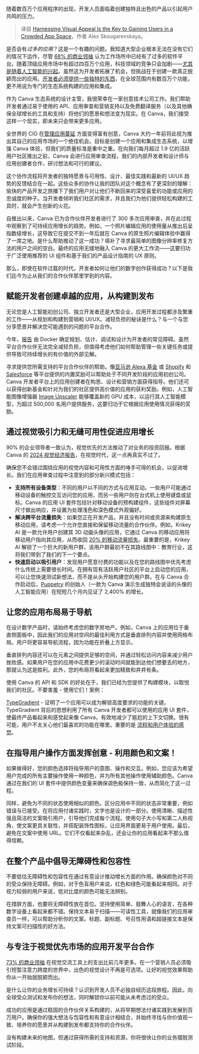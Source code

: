 
<!--
title: 在拥挤的应用空间中，利用视觉吸引力是获取用户的关键
cover: https://cdn.thenewstack.io/media/2024/11/aa02d096-mimi-thian-tkfrfunrdbw-unsplash-scaled.jpg
-->

随着数百万个应用程序的出现，开发人员面临着创建独特且出色的产品以引起用户共鸣的压力。

> 译自 [Harnessing Visual Appeal Is the Key to Gaining Users in a Crowded App Space](https://thenewstack.io/harnessing-visual-appeal-is-the-key-to-gaining-users-in-a-crowded-app-space/)，作者 Alex Skougarevskaya。

是否会有*过多的应用*？这是一个有趣的问题。我知道大型企业根本无法在没有它们的情况下运作，尽管 [68% 的商业领袖](https://www.canva.com/visual-economy-report/) 认为工作场所中已经有了过多的软件平台。随着顶级应用市场中有超过四百万个应用，科技领域的竞争只会加剧——[尤其是随着人工智能的兴起](https://thenewstack.io/how-mobile-app-quality-can-be-improved-with-ai/)。虽然这为开发者拓展了机会，但挑战在于创建一款真正脱颖而出的应用。[开发者必须提供一些独特的东西](https://thenewstack.io/are-you-delivering-on-developer-experience/)，在全球范围内有数百万个功能，更不用说为专门的生态系统构建的应用和集成。

作为 Canva 生态系统的设计主管，我很荣幸在一家创意技术公司工作。我们帮助开发者通过易于使用的 API、应用审查和营销支持以及免费翻译服务（以及其他确保全球增长的工具和支持）将他们的愿景和想法变为现实。在 Canva，我们接受这样一个现实，即未来只会带来更多应用。

全世界的 CIO 在[管理应用蔓延](https://www.canva.com/newsroom/news/cio-ai-report-findings/) 方面变得富有创意，Canva 大约一年前将此视为推出其自己的应用市场的一个绝佳机会。目标是创建一个应用和集成生态系统，以增强 Canva 体验，但我们的质量标准是重中之重。在向我们每月超过 1.9 亿的活跃用户社区推出之前，Canva 会进行应用审查流程，我们的内部开发者和设计师与应用创建者合作，研讨想法和可行的建议。

这个协作流程将开发者的独特愿景与可用性、设计、最佳实践和最新的 UI/UX 趋势的反馈结合在一起。这些众多的协作让我的团队对这个概念有了更深刻的理解：愉快的产品开发之旅播下了我们用户对让他们不断回来的深受喜爱的功能或应用的忠诚度的种子。当开发者倾听我们社区的需求，并且我们为他们提供轻松构建的工具时，就会产生创新的火花。

自推出以来，Canva 已为合作伙伴开发者进行了 300 多次应用审查，并在此过程中观察到了可持续应用增长的趋势。例如，一个照片编辑应用的使用量从推出后呈指数级增长，这导致它在提交不到一年后就在 Canva 的原生照片编辑体验中赢得了一席之地。是什么帮助推动了这一成功？填补了寻求最简单的图像分辨率修复方法的用户之间的空白。最终的应用无缝地融入 Canva 的更大工作流——这要归功于广泛使用推荐的 UI 组件和基于我们的产品设计指南的 UX 原则。

那么，即使在软件过载的时代，开发者如何让他们的数字创作获得成功？以下是我们迄今为止从我们的合作伙伴那里学到的内容。

## 赋能开发者创建卓越的应用，从构建到发布

无论您是人工智能初创公司、独立开发者还是大型企业，应用开发过程都涉及繁重的工作——从规划和构建到营销和 UI/UX。减轻负担的秘诀是什么？与一个与您分享愿景并解决您可能遇到的问题的平台合作。

今年，[报告](https://www.docker.com/blog/docker-2024-state-of-application-development-report/) 由 Docker 确定规划、估计、调试和设计为开发者的常见障碍。虽然平台合作伙伴无法完全减轻负担，但值得考虑他们如何帮助管理一些关键任务或提供导致可持续增长的有价值的外部见解。

寻求提供您所需支持的平台合作伙伴的帮助。像[亚马逊 Alexa 基金](https://developer.amazon.com/en-US/alexa/alexa-fund-venture-capital) 或 [Shopify](https://shopify.dev) 和 [Salesforce](https://www.salesforce.com/blog/what-is-a-salesforce-developer/) 等平台提供的内置奖励可以帮助处于不同开发阶段的应用初创公司。Canva 开发者平台上的应用创建者在构思、设计和营销方面获得指导。他们还可以获得创新基金和针对为我们的社区提供高价值的应用的获利奖励。例如，人工智能图像增强器 [Image Upscaler](https://www.canva.com/your-apps/AAF8xDuFUNg/image-upscaler) 能够覆盖新的 GPU 成本，以运行其人工智能模型，为超过 500,000 名用户提供服务，这要归功于它根据应用使用情况获得的奖励。

## 通过视觉吸引力和无缝可用性促进应用增长

90% 的企业领导者一致认为，视觉优先的方法推动了对业务的投资回报。根据 Canva 的 [2024 视觉经济报告](https://www.canva.com/visual-economy-report/)，在视觉时代，这一点再真实不过了。

确保您不会错过围绕应用的视觉内容和可用性方面的唾手可得的机会，以促进增长。我们在应用审查过程中注意到的部分新兴模式包括：

- **支持所有设备类型**：不同的用户以不同的方式与应用互动。一些用户可能通过移动设备的触控交互访问您的应用，而另一些用户则在台式机上使用键盘或鼠标。Canva 的应用 UI 套件包括针对移动设备的预构建组件，这些组件对屏幕尺寸做出响应，并设置为处理浅色和深色模式外观偏好。
- **解决跨平台流量损失**：如果您正在开发产品，并且没有时间或资源来构建原生移动应用，请考虑一个允许您直接和保留移动流量的合作伙伴。例如，Krikey AI 是一款允许用户创建其 3D 动画头像的应用，它通过 Canva 的移动应用将移动用户指向其应用，从而收回 [20% 的移动流量损失](https://www.canva.dev/blog/developers/gen-ai-startup-solved-product-gaps-with-apps-sdk/)。最重要的是，Krikey AI 解锁了一个巨大的新用户群，该用户群最初不在其路线图中：教育行业，这将我们带到了我们的下一个要点。
- **快速启动以吸引用户**：发现用户愿意付费的功能以及在您的路线图中优先考虑什么传统上需要很长时间。在拥有现有活跃用户社区的平台上启动您的应用，可以让您快速测试新想法，而不是从头开始构建您的用户群。在与 Canva 合作启动后，[Puppetry](https://www.puppetry.com/) 的创始人（一款为 Canva 演示生成独特会说话的头像的人工智能应用）在短短几个月内见证了 2,400% 的增长。

## 让您的应用布局易于导航

在设计数字产品时，请始终考虑您的数字房地产。例如，Canva 上的应用位于垂直侧面板中，因此我们的应用对空间的最佳利用方式是垂直排列内容并使用网格布局。用户将更容易导航流程，因为功能在折叠上方显示。

垂直排列内容还可以在元素之间提供足够的空间，并通过轻松访问内容来减少用户挫败感。如果用户在您的应用中花费更少的滚动时间就能到达他们想要去的地方，那就认为这是胜利。此外，您的布局将看起来更加精致和井井有条。

使用 Canva 的 API 和 SDK 的好处在于，我们已经为您提供了构建模块，以取悦我们的社区。不要害羞 - 使用它们！案例：

[TypeGradient](https://www.pixeltinkers.com/#typegradient) - 证明了一个应用可以成为解锁高度要求的功能的关键。TypeGradient 背后的思想利用了所有 Canva 开发者都可以使用的应用 UI 套件，使最终产品看起来和感觉起来像 Canva，有效地减少了尴尬的上下文切换。很有可能，用户不太关心他们最喜欢的功能在哪里。重要的是 [流程和用户体验的感觉](https://thenewstack.io/5-user-flows-to-trace-in-your-mobile-app/)。

## 在指导用户操作方面发挥创意 - 利用颜色和文案！

如果做得好，您的颜色选择将指导用户的意图、操作和交互。例如，您应该为希望用户完成的所有主要操作使用一种颜色，并为所有其他操作使用辅助颜色。Canva 通过在我们的 UI 套件中提供颜色变量来确保调色板保持一致，从而简化了这一过程。

同样，避免为不同的状态使用相似的颜色。区分应用中不同的状态非常重要，例如错误与已接受。在将应用付诸实践时，文字也是设计的一部分。使用清晰、描述性强且简洁的文案吸引用户，引导他们完成每个流程。使用句子大小写和第二人称视角，使文案更具关联性，并搭配装饰性图标，让应用界面更易于用户使用。最后，避免在文案中使用 URL。它们不仅看起来杂乱，还会让你的应用看起来不那么值得信赖。

## 在整个产品中倡导无障碍性和包容性

不要低估无障碍性和包容性在通过有意设计推动增长方面的作用。确保颜色对不同的受众保持无障碍。例如，对于色盲用户来说，红色和绿色可能看起来相同。对于视力较弱的用户来说，低对比度的颜色可能无法辨别。

在措辞方面，也要将无障碍性放在首位。坚持使用简单、鼓舞人心的语言，在各种数字设备上看起来都不错。保持文本易于扫描——可读性工具，就像我们的应用审查员一样，可以帮助分析你的文案。标题、副标题、号召性用语和超链接文本是保持文案可扫描性的好方法。

## 与专注于视觉优先市场的应用开发平台合作

[73% 的商业领袖](https://www.canva.com/newsroom/news/visual-economy-report-2024/) 在视觉交流工具上的支出比前几年更多。在一个营销人员必须吸引短暂注意力跨度的世界中，出色的视觉设计不再是可选项。让好的视觉效果帮助你从一开始就脱颖而出。

是什么让你的业务增长可持续？认识到开发人员不必独自经历这段旅程。因此，向全球受众测试和发布你的想法，同时解锁你以前可能从未考虑过的受众。

成功的应用是通过稳固的合作伙伴关系构建的，从将早期想法付诸实践到发展到百万用户。确保你的强大想法与包容性和有意设计相结合，并始终寻找与你价值观一致、培养你的愿景并从构建到发布都支持你的合作伙伴。

没有构建未来的地图，但通过获得所需的支持和资源，你将很快让你的业务摆脱测试阶段。

